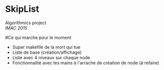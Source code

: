 # SkipList
Algorithmics project<br/>
<i>IMAC 2015</i>

#Ce qui marche pour le moment

- Super makefile de la mort qui tue
- Liste de base (création/affichage)
- Liste avec 4 niveaux sur chaque node
- Fonctionnalité avec les mains à l'arrache de création de node (à refaire)

